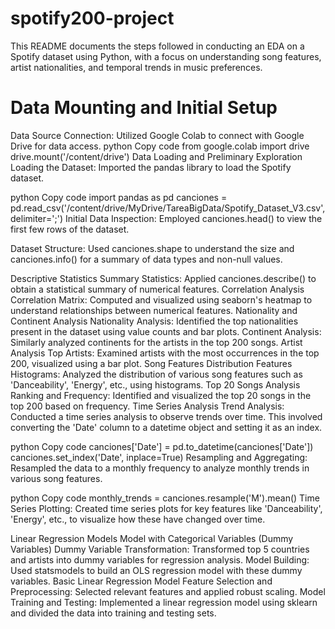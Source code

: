 # spotify200-project
This README documents the steps followed in conducting an EDA on a Spotify dataset using Python, with a focus on understanding song features, artist nationalities, and temporal trends in music preferences.

# Data Mounting and Initial Setup
Data Source Connection: Utilized Google Colab to connect with Google Drive for data access.
python
Copy code
from google.colab import drive
drive.mount('/content/drive')
Data Loading and Preliminary Exploration
Loading the Dataset: Imported the pandas library to load the Spotify dataset.

python
Copy code
import pandas as pd
canciones = pd.read_csv('/content/drive/MyDrive/TareaBigData/Spotify_Dataset_V3.csv', delimiter=';')
Initial Data Inspection: Employed canciones.head() to view the first few rows of the dataset.

Dataset Structure: Used canciones.shape to understand the size and canciones.info() for a summary of data types and non-null values.

Descriptive Statistics
Summary Statistics: Applied canciones.describe() to obtain a statistical summary of numerical features.
Correlation Analysis
Correlation Matrix: Computed and visualized using seaborn's heatmap to understand relationships between numerical features.
Nationality and Continent Analysis
Nationality Analysis: Identified the top nationalities present in the dataset using value counts and bar plots.
Continent Analysis: Similarly analyzed continents for the artists in the top 200 songs.
Artist Analysis
Top Artists: Examined artists with the most occurrences in the top 200, visualized using a bar plot.
Song Features Distribution
Features Histograms: Analyzed the distribution of various song features such as 'Danceability', 'Energy', etc., using histograms.
Top 20 Songs Analysis
Ranking and Frequency: Identified and visualized the top 20 songs in the top 200 based on frequency.
Time Series Analysis
Trend Analysis: Conducted a time series analysis to observe trends over time. This involved converting the 'Date' column to a datetime object and setting it as an index.

python
Copy code
canciones['Date'] = pd.to_datetime(canciones['Date'])
canciones.set_index('Date', inplace=True)
Resampling and Aggregating: Resampled the data to a monthly frequency to analyze monthly trends in various song features.

python
Copy code
monthly_trends = canciones.resample('M').mean()
Time Series Plotting: Created time series plots for key features like 'Danceability', 'Energy', etc., to visualize how these have changed over time.

Linear Regression Models
Model with Categorical Variables (Dummy Variables)
Dummy Variable Transformation: Transformed top 5 countries and artists into dummy variables for regression analysis.
Model Building: Used statsmodels to build an OLS regression model with these dummy variables.
Basic Linear Regression Model
Feature Selection and Preprocessing: Selected relevant features and applied robust scaling.
Model Training and Testing: Implemented a linear regression model using sklearn and divided the data into training and testing sets.
